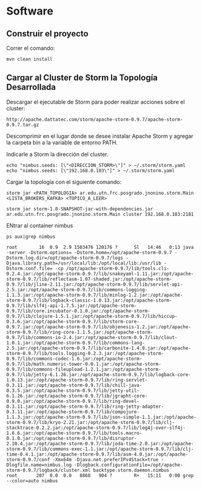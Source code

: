 # Software #

## Construir el proyecto ##

Correr el comando:

    mvn clean install

## Cargar al Cluster de Storm la Topología Desarrollada ##

Descargar el ejecutable de Storm para poder realizar acciones sobre el cluster:

    http://apache.dattatec.com/storm/apache-storm-0.9.7/apache-storm-0.9.7.tar.gz

Descomprimir en el lugar donde se desee instalar Apache Storm y agregar la carpeta bin a la variable de entorno PATH.

Indicarle a Storm la dirección del cluster.

    echo "nimbus.seeds: [\"<DIRECCION_STORM>\"]" > ~/.storm/storm.yaml
    echo "nimbus.seeds: [\"192.168.0.103\"]" > ~/.storm/storm.yaml

Cargar la topología con el siguiente comando:

    storm jar <PATH_TOPOLOGIA> ar.edu.utn.frc.posgrado.jnonino.storm.Main <LISTA_BROKERS_KAFKA> <TOPICO_A_LEER>

    storm jar storm-1.0-SNAPSHOT-jar-with-dependencies.jar ar.edu.utn.frc.posgrado.jnonino.storm.Main cluster 192.168.0.103:2181

    



ENtrar al container nimbus

    ps aux|grep nimbus

    root        16  0.9  2.9 1503476 120176 ?      Sl   14:46   0:13 java -server -Dstorm.options= -Dstorm.home=/opt/apache-storm-0.9.7 -Dstorm.log.dir=/opt/apache-storm-0.9.7/logs -Djava.library.path=/usr/local/lib:/opt/local/lib:/usr/lib -Dstorm.conf.file= -cp /opt/apache-storm-0.9.7/lib/tools.cli-0.2.4.jar:/opt/apache-storm-0.9.7/lib/snakeyaml-1.11.jar:/opt/apache-storm-0.9.7/lib/reflectasm-1.07-shaded.jar:/opt/apache-storm-0.9.7/lib/jline-2.11.jar:/opt/apache-storm-0.9.7/lib/servlet-api-2.5.jar:/opt/apache-storm-0.9.7/lib/commons-logging-1.1.3.jar:/opt/apache-storm-0.9.7/lib/minlog-1.2.jar:/opt/apache-storm-0.9.7/lib/logback-classic-1.0.13.jar:/opt/apache-storm-0.9.7/lib/slf4j-api-1.7.5.jar:/opt/apache-storm-0.9.7/lib/core.incubator-0.1.0.jar:/opt/apache-storm-0.9.7/lib/clojure-1.5.1.jar:/opt/apache-storm-0.9.7/lib/hiccup-0.3.6.jar:/opt/apache-storm-0.9.7/lib/storm-core-0.9.7.jar:/opt/apache-storm-0.9.7/lib/objenesis-1.2.jar:/opt/apache-storm-0.9.7/lib/ring-core-1.1.5.jar:/opt/apache-storm-0.9.7/lib/commons-io-2.4.jar:/opt/apache-storm-0.9.7/lib/clout-1.0.1.jar:/opt/apache-storm-0.9.7/lib/commons-lang-2.5.jar:/opt/apache-storm-0.9.7/lib/carbonite-1.4.0.jar:/opt/apache-storm-0.9.7/lib/tools.logging-0.2.3.jar:/opt/apache-storm-0.9.7/lib/commons-codec-1.6.jar:/opt/apache-storm-0.9.7/lib/math.numeric-tower-0.0.1.jar:/opt/apache-storm-0.9.7/lib/commons-fileupload-1.2.1.jar:/opt/apache-storm-0.9.7/lib/jetty-6.1.26.jar:/opt/apache-storm-0.9.7/lib/logback-core-1.0.13.jar:/opt/apache-storm-0.9.7/lib/ring-servlet-0.3.11.jar:/opt/apache-storm-0.9.7/lib/chill-java-0.3.5.jar:/opt/apache-storm-0.9.7/lib/jetty-util-6.1.26.jar:/opt/apache-storm-0.9.7/lib/jgrapht-core-0.9.0.jar:/opt/apache-storm-0.9.7/lib/ring-devel-0.3.11.jar:/opt/apache-storm-0.9.7/lib/ring-jetty-adapter-0.3.11.jar:/opt/apache-storm-0.9.7/lib/compojure-1.1.3.jar:/opt/apache-storm-0.9.7/lib/json-simple-1.1.jar:/opt/apache-storm-0.9.7/lib/kryo-2.21.jar:/opt/apache-storm-0.9.7/lib/clj-stacktrace-0.2.2.jar:/opt/apache-storm-0.9.7/lib/log4j-over-slf4j-1.6.6.jar:/opt/apache-storm-0.9.7/lib/tools.macro-0.1.0.jar:/opt/apache-storm-0.9.7/lib/disruptor-2.10.4.jar:/opt/apache-storm-0.9.7/lib/joda-time-2.0.jar:/opt/apache-storm-0.9.7/lib/commons-exec-1.1.jar:/opt/apache-storm-0.9.7/lib/clj-time-0.4.1.jar:/opt/apache-storm-0.9.7/lib/asm-4.0.jar:/opt/apache-storm-0.9.7/conf -Xmx64m -Djava.net.preferIPv4Stack=true -Dlogfile.name=nimbus.log -Dlogback.configurationFile=/opt/apache-storm-0.9.7/logback/cluster.xml backtype.storm.daemon.nimbus
    root       207  0.0  0.0   8868   904 ?        R+   15:11   0:00 grep --color=auto nimbus
